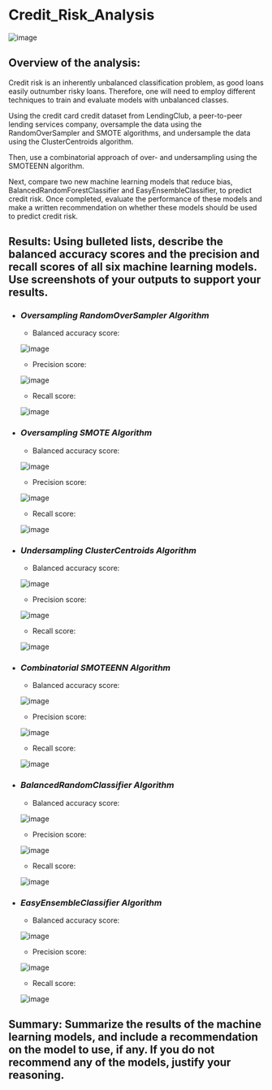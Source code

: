 # Credit_Risk_Analysis
![image](https://user-images.githubusercontent.com/106962921/194563249-1b2adc8a-19f8-4be2-ab7f-06c5132eb52d.png)

## Overview of the analysis:
Credit risk is an inherently unbalanced classification problem, as good loans easily outnumber risky loans. Therefore, one will need to employ different techniques to train and evaluate models with unbalanced classes.

Using the credit card credit dataset from LendingClub, a peer-to-peer lending services company, oversample the data using the RandomOverSampler and SMOTE algorithms, and undersample the data using the ClusterCentroids algorithm. 

Then, use a combinatorial approach of over- and undersampling using the SMOTEENN algorithm. 

Next, compare two new machine learning models that reduce bias, BalancedRandomForestClassifier and EasyEnsembleClassifier, to predict credit risk. Once completed, evaluate the performance of these models and make a written recommendation on whether these models should be used to predict credit risk.

## Results: Using bulleted lists, describe the balanced accuracy scores and the precision and recall scores of all six machine learning models. Use screenshots of your outputs to support your results.
  - ### ***Oversampling RandomOverSampler Algorithm***
    - Balanced accuracy score:
    
    ![image](https://user-images.githubusercontent.com/106962921/194575751-92a2287c-8973-48af-963f-98f266bc8d32.png)

    - Precision score:

    ![image](https://user-images.githubusercontent.com/106962921/194575852-3f9d9259-ef14-4aa2-9574-78cafd52b497.png)

    - Recall score:   

    ![image](https://user-images.githubusercontent.com/106962921/194575915-63387cae-3917-4732-8ce6-2e7ec19df96f.png)

  - ### ***Oversampling SMOTE Algorithm***
    - Balanced accuracy score:
    
    ![image](https://user-images.githubusercontent.com/106962921/194576053-f1b4427e-1ba1-4ba9-8ef4-4c5805c64c80.png)
    
    - Precision score:
    
    ![image](https://user-images.githubusercontent.com/106962921/194576115-46564017-d96e-4c98-807e-992f4493793b.png)
    
    - Recall score:  

    ![image](https://user-images.githubusercontent.com/106962921/194576202-ae88fe63-58a2-4cec-84f8-13b22f97ab2f.png)
    
  - ### ***Undersampling ClusterCentroids Algorithm***
    - Balanced accuracy score:

    ![image](https://user-images.githubusercontent.com/106962921/194576628-3ace8f48-fe29-4cc2-b344-cf64fec9af58.png)

    - Precision score:

    ![image](https://user-images.githubusercontent.com/106962921/194576694-fb43fec6-e18c-4422-965c-e00bd0d169c9.png)

    - Recall score: 

    ![image](https://user-images.githubusercontent.com/106962921/194576783-b5b92bba-c1cb-44d4-9e7c-66ac1d9da76e.png)  

  - ### ***Combinatorial SMOTEENN Algorithm***
    - Balanced accuracy score:
    
    ![image](https://user-images.githubusercontent.com/106962921/194576908-99e25414-40a6-487c-a009-35638f249cb4.png)

    - Precision score:
    
    ![image](https://user-images.githubusercontent.com/106962921/194576964-491dd815-b979-400b-853f-8c35e7b0139b.png)

    - Recall score: 
  
    ![image](https://user-images.githubusercontent.com/106962921/194577118-73d10c2a-4de0-4f6f-98ec-0b0089d62749.png)

  - ### ***BalancedRandomClassifier Algorithm***
    - Balanced accuracy score:
    
    ![image](https://user-images.githubusercontent.com/106962921/194574452-e68317fa-bc29-41c4-8bef-1ff947044ed2.png)

    - Precision score:
    
    ![image](https://user-images.githubusercontent.com/106962921/194574520-94af2a45-fbae-4ba1-82c4-7f4bca196043.png)
    
    - Recall score:
    
    ![image](https://user-images.githubusercontent.com/106962921/194574575-08a1c13b-a67b-498f-9b75-b602c8ce1e40.png)


  - ### ***EasyEnsembleClassifier Algorithm***

    - Balanced accuracy score:
    
    ![image](https://user-images.githubusercontent.com/106962921/194574071-37cc4e0f-d57a-463e-a392-76d0c51c403c.png)

    - Precision score:

    ![image](https://user-images.githubusercontent.com/106962921/194574272-f9eea882-9076-4716-9ba4-976728e916c8.png)
    
    - Recall score:
    
    ![image](https://user-images.githubusercontent.com/106962921/194574322-2ff6b0a6-eaa4-4be6-8691-00653c2a306d.png)

## Summary: Summarize the results of the machine learning models, and include a recommendation on the model to use, if any. If you do not recommend any of the models, justify your reasoning.
